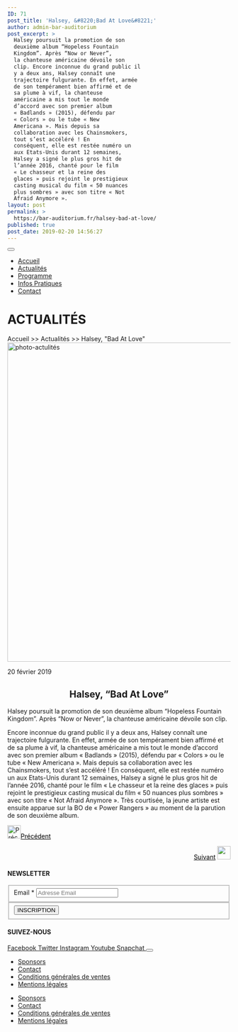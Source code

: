 ```yaml
---
ID: 71
post_title: 'Halsey, &#8220;Bad At Love&#8221;'
author: admin-bar-auditorium
post_excerpt: >
  Halsey poursuit la promotion de son
  deuxième album “Hopeless Fountain
  Kingdom”. Après “Now or Never”,
  la chanteuse américaine dévoile son
  clip. Encore inconnue du grand public il
  y a deux ans, Halsey connaît une
  trajectoire fulgurante. En effet, armée
  de son tempérament bien affirmé et de
  sa plume à vif, la chanteuse
  américaine a mis tout le monde
  d’accord avec son premier album
  « Badlands » (2015), défendu par
  « Colors » ou le tube « New
  Americana ». Mais depuis sa
  collaboration avec les Chainsmokers,
  tout s’est accéléré ! En
  conséquent, elle est restée numéro un
  aux Etats-Unis durant 12 semaines,
  Halsey a signé le plus gros hit de
  l’année 2016, chanté pour le film
  « Le chasseur et la reine des
  glaces » puis rejoint le prestigieux
  casting musical du film « 50 nuances
  plus sombres » avec son titre « Not
  Afraid Anymore ».
layout: post
permalink: >
  https://bar-auditorium.fr/halsey-bad-at-love/
published: true
post_date: 2019-02-20 14:56:27
---
```

<button id="elementor-menu-toggle"></button>
<nav itemtype="http://schema.org/SiteNavigationElement" itemscope="itemscope" id="elementor-navigation" role="navigation" aria-label="Elementor Menu">
<ul id="elementor-navmenu">
 	<li><a href="https://bar-auditorium.fr/">Accueil</a></li>
 	<li><a href="https://bar-auditorium.fr/actualites-bar-auditorium/">Actualités</a></li>
 	<li><a href="https://bar-auditorium.fr/artistes/">Programme</a></li>
 	<li><a href="https://bar-auditorium.fr/infos-pratiques/">Infos Pratiques</a></li>
 	<li><a href="https://bar-auditorium.fr/contact/">Contact</a></li>
</ul>
</nav>
<h1>ACTUALITÉS</h1>
Accueil &gt;&gt; Actualités &gt;&gt; Halsey, "Bad At Love"

<img width="1080" height="720" src="https://bar-auditorium.fr/wp-content/uploads/2019/02/photo-1505842465776-3b4953ca4f44.jpg" alt="photo-actulités" srcset="https://bar-auditorium.fr/wp-content/uploads/2019/02/photo-1505842465776-3b4953ca4f44.jpg 1080w, https://bar-auditorium.fr/wp-content/uploads/2019/02/photo-1505842465776-3b4953ca4f44-300x200.jpg 300w, https://bar-auditorium.fr/wp-content/uploads/2019/02/photo-1505842465776-3b4953ca4f44-768x512.jpg 768w, https://bar-auditorium.fr/wp-content/uploads/2019/02/photo-1505842465776-3b4953ca4f44-1024x683.jpg 1024w" sizes="(max-width: 1080px) 100vw, 1080px">

20 février 2019
<h2 style="text-align: center;"><strong>Halsey, “Bad At Love”</strong></h2>
Halsey poursuit la promotion de son deuxième album “Hopeless Fountain Kingdom”. Après “Now or Never”, la chanteuse américaine dévoile son clip.

Encore inconnue du grand public il y a deux ans, Halsey connaît une trajectoire fulgurante. En effet, armée de son tempérament bien affirmé et de sa plume à vif, la chanteuse américaine a mis tout le monde d’accord avec son premier album «&nbsp;Badlands&nbsp;» (2015), défendu par «&nbsp;Colors&nbsp;» ou le tube «&nbsp;New Americana&nbsp;». Mais depuis sa collaboration avec les Chainsmokers, tout s’est accéléré ! En conséquent, elle est restée numéro un aux Etats-Unis durant 12 semaines, Halsey a signé le plus gros hit de l’année 2016, chanté pour le film «&nbsp;Le chasseur et la reine des glaces&nbsp;» puis rejoint le prestigieux casting musical du film «&nbsp;50 nuances plus sombres&nbsp;» avec son titre&nbsp;«&nbsp;Not Afraid Anymore&nbsp;». Très courtisée, la jeune artiste est ensuite apparue sur la&nbsp;BO de «&nbsp;Power Rangers&nbsp;»&nbsp;au moment de la parution de son deuxième album.
<p style="text-align: left;"><a href="https://bar-auditorium.fr/m-83-et-mai-lan-prets-a-danser/"><img src="https://bar-auditorium.fr/wp-content/uploads/2019/02/group-2-1.png" alt="Précédent" width="30" height="30"></a><a style="color: #000000;" href="https://bar-auditorium.fr/m-83-et-mai-lan-prets-a-danser/">Précédent</a></p>
<p style="text-align: right;"><a style="color: #000000;" href="https://bar-auditorium.fr/royksopp-en-selle/">Suivant</a>&nbsp;<a href="https://bar-auditorium.fr/royksopp-en-selle/"><img src="https://bar-auditorium.fr/wp-content/uploads/2019/02/group-2.png" alt="" width="30" height="30"></a></p>

<h4>NEWSLETTER</h4>
<form action="https://bar-auditorium.fr/wp-admin/admin-post.php" method="post" name="content-form-c7e782e" id="content-form-c7e782e"><input type="hidden" id="_wpnonce_newsletter" name="_wpnonce_newsletter" value="0e891a0298"><input type="hidden" name="_wp_http_referer" value="/wp-admin/admin-ajax.php"><input type="hidden" name="action" value="content_form_submit"><input type="hidden" name="form-type" value="newsletter"><input type="hidden" name="form-builder" value="elementor"><input type="hidden" name="post-id" value="71"><input type="hidden" name="form-id" value="c7e782e">
<fieldset>
            <label for="data[c7e782e][email]">
Email *            </label>
<input type="text" name="data[c7e782e][email]" id="data[c7e782e][email]" required="required" placeholder="Adresse Email"></fieldset>
<fieldset>
            <button type="submit" name="submit" value="submit-newsletter-c7e782e">
INSCRIPTION                            </button></fieldset>
</form>
<h4>SUIVEZ-NOUS</h4>
<a href="" target="_blank" rel="noopener noreferrer">
Facebook
</a>
<a href="" target="_blank" rel="noopener noreferrer">
Twitter
</a>
<a href="" target="_blank" rel="noopener noreferrer">
Instagram
</a>
<a href="" target="_blank" rel="noopener noreferrer">
Youtube
</a>
<a href="" target="_blank" rel="noopener noreferrer">
Snapchat
</a>
<button id="elementor-menu-toggle"></button>
<nav itemtype="http://schema.org/SiteNavigationElement" itemscope="itemscope" id="elementor-navigation" role="navigation" aria-label="Elementor Menu">
<ul id="elementor-navmenu">
 	<li><a href="https://bar-auditorium.fr/sponsors/">Sponsors</a></li>
 	<li><a href="https://bar-auditorium.fr/contact/">Contact</a></li>
 	<li><a href="https://bar-auditorium.fr/conditions-generales-de-ventes/">Conditions générales de ventes</a></li>
 	<li><a href="https://bar-auditorium.fr/mentions-legales/">Mentions légales</a></li>
</ul>
</nav>

<nav itemtype="http://schema.org/SiteNavigationElement" itemscope="itemscope" id="cbp-hsmenu-wrapper">
<ul id="mega-menu">
 	<li><a href="https://bar-auditorium.fr/sponsors/">Sponsors</a></li>
 	<li><a href="https://bar-auditorium.fr/contact/">Contact</a></li>
 	<li><a href="https://bar-auditorium.fr/conditions-generales-de-ventes/">Conditions générales de ventes</a></li>
 	<li><a href="https://bar-auditorium.fr/mentions-legales/">Mentions légales</a></li>
</ul>
</nav>
